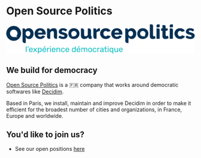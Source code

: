 # Open Source Politics
![Logo](https://raw.githubusercontent.com/OpenSourcePolitics/.github/main/profile/img/osp-logo.svg)

## We build for democracy
[Open Source Politics](https://opensourcepolitics.eu) is a 🇫🇷 company that works around democratic softwares like [Decidim](https://decidim.org).

Based in Paris, we install, maintain and improve Decidim in order to make it efficient for the broadest number of cities and organizations, in France, Europe and worldwide.

## You'd like to join us?
- See our open positions [here](https://opensourcepolitics.eu/en/offres-demploi/)

